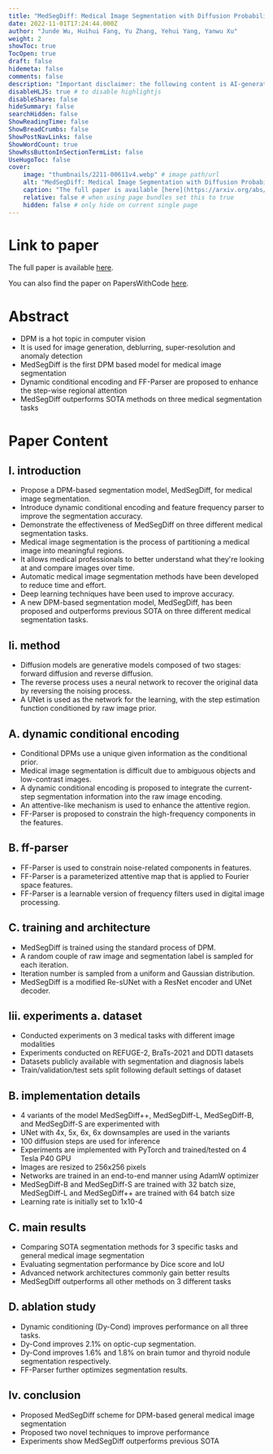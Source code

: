 ```yaml
---
title: "MedSegDiff: Medical Image Segmentation with Diffusion Probabilistic Model"
date: 2022-11-01T17:24:44.000Z
author: "Junde Wu, Huihui Fang, Yu Zhang, Yehui Yang, Yanwu Xu"
weight: 2
showToc: true
TocOpen: true
draft: false
hidemeta: false
comments: false
description: "Important disclaimer: the following content is AI-generated, please make sure to fact check the presented information by reading the full paper."
disableHLJS: true # to disable highlightjs
disableShare: false
hideSummary: false
searchHidden: false
ShowReadingTime: false
ShowBreadCrumbs: false
ShowPostNavLinks: false
ShowWordCount: true
ShowRssButtonInSectionTermList: false
UseHugoToc: false
cover:
    image: "thumbnails/2211-00611v4.webp" # image path/url
    alt: "MedSegDiff: Medical Image Segmentation with Diffusion Probabilistic Model" # alt text
    caption: "The full paper is available [here](https://arxiv.org/abs/2211.00611)." # display caption under cover
    relative: false # when using page bundles set this to true
    hidden: false # only hide on current single page
---
```


# Link to paper
The full paper is available [here](https://arxiv.org/abs/2211.00611).

You can also find the paper on PapersWithCode [here](https://paperswithcode.com/paper/medsegdiff-medical-image-segmentation-with).

# Abstract
- DPM is a hot topic in computer vision
- It is used for image generation, deblurring, super-resolution and anomaly detection
- MedSegDiff is the first DPM based model for medical image segmentation
- Dynamic conditional encoding and FF-Parser are proposed to enhance the step-wise regional attention
- MedSegDiff outperforms SOTA methods on three medical segmentation tasks

# Paper Content

## I. introduction
- Propose a DPM-based segmentation model, MedSegDiff, for medical image segmentation.
- Introduce dynamic conditional encoding and feature frequency parser to improve the segmentation accuracy.
- Demonstrate the effectiveness of MedSegDiff on three different medical segmentation tasks.
- Medical image segmentation is the process of partitioning a medical image into meaningful regions.
- It allows medical professionals to better understand what they're looking at and compare images over time.
- Automatic medical image segmentation methods have been developed to reduce time and effort.
- Deep learning techniques have been used to improve accuracy.
- A new DPM-based segmentation model, MedSegDiff, has been proposed and outperforms previous SOTA on three different medical segmentation tasks.

## Ii. method
- Diffusion models are generative models composed of two stages: forward diffusion and reverse diffusion.
- The reverse process uses a neural network to recover the original data by reversing the noising process.
- A UNet is used as the network for the learning, with the step estimation function conditioned by raw image prior.

## A. dynamic conditional encoding
- Conditional DPMs use a unique given information as the conditional prior.
- Medical image segmentation is difficult due to ambiguous objects and low-contrast images.
- A dynamic conditional encoding is proposed to integrate the current-step segmentation information into the raw image encoding.
- An attentive-like mechanism is used to enhance the attentive region.
- FF-Parser is proposed to constrain the high-frequency components in the features.

## B. ff-parser
- FF-Parser is used to constrain noise-related components in features.
- FF-Parser is a parameterized attentive map that is applied to Fourier space features.
- FF-Parser is a learnable version of frequency filters used in digital image processing.

## C. training and architecture
- MedSegDiff is trained using the standard process of DPM.
- A random couple of raw image and segmentation label is sampled for each iteration.
- Iteration number is sampled from a uniform and Gaussian distribution.
- MedSegDiff is a modified Re-sUNet with a ResNet encoder and UNet decoder.

## Iii. experiments a. dataset
- Conducted experiments on 3 medical tasks with different image modalities
- Experiments conducted on REFUGE-2, BraTs-2021 and DDTI datasets
- Datasets publicly available with segmentation and diagnosis labels
- Train/validation/test sets split following default settings of dataset

## B. implementation details
- 4 variants of the model MedSegDiff++, MedSegDiff-L, MedSegDiff-B, and MedSegDiff-S are experimented with
- UNet with 4x, 5x, 6x, 6x downsamples are used in the variants
- 100 diffusion steps are used for inference
- Experiments are implemented with PyTorch and trained/tested on 4 Tesla P40 GPU
- Images are resized to 256x256 pixels
- Networks are trained in an end-to-end manner using AdamW optimizer
- MedSegDiff-B and MedSegDiff-S are trained with 32 batch size, MedSegDiff-L and MedSegDiff++ are trained with 64 batch size
- Learning rate is initially set to 1x10-4

## C. main results
- Comparing SOTA segmentation methods for 3 specific tasks and general medical image segmentation
- Evaluating segmentation performance by Dice score and IoU
- Advanced network architectures commonly gain better results
- MedSegDiff outperforms all other methods on 3 different tasks

## D. ablation study
- Dynamic conditioning (Dy-Cond) improves performance on all three tasks.
- Dy-Cond improves 2.1% on optic-cup segmentation.
- Dy-Cond improves 1.6% and 1.8% on brain tumor and thyroid nodule segmentation respectively.
- FF-Parser further optimizes segmentation results.

## Iv. conclusion
- Proposed MedSegDiff scheme for DPM-based general medical image segmentation
- Proposed two novel techniques to improve performance
- Experiments show MedSegDiff outperforms previous SOTA
